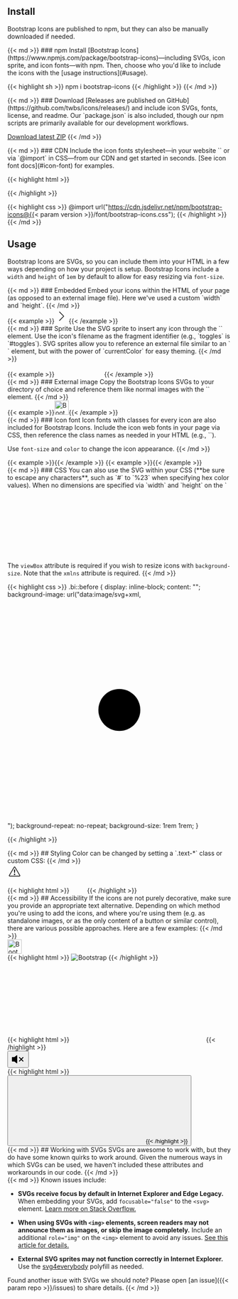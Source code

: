 ---
---

## Install

Bootstrap Icons are published to npm, but they can also be manually downloaded if needed.

<div class="row my-4">
  <div class="col-md-4">
{{< md >}}
### npm
Install [Bootstrap Icons](https://www.npmjs.com/package/bootstrap-icons)—including SVGs, icon sprite, and icon fonts—with npm. Then, choose who you'd like to include the icons with the [usage instructions](#usage).

{{< highlight sh >}}
npm i bootstrap-icons
{{< /highlight >}}
{{< /md >}}
  </div>
  <div class="col-md-4">
{{< md >}}
### Download
[Releases are published on GitHub](https://github.com/twbs/icons/releases/) and include icon SVGs, fonts, license, and readme. Our `package.json` is also included, though our npm scripts are primarily available for our development workflows.

<a class="btn btn-outline-primary" href="https://github.com/twbs/icons/releases/latest/">Download latest ZIP</a>
{{< /md >}}
  </div>
  <div class="col-md-4">
{{< md >}}
### CDN
Include the icon fonts stylesheet—in your website `<head>` or via `@import` in CSS—from our CDN and get started in seconds. [See icon font docs](#icon-font) for examples.

{{< highlight html >}}
<link rel="stylesheet" href="https://cdn.jsdelivr.net/npm/bootstrap-icons@{{< param version >}}/font/bootstrap-icons.css">
{{< /highlight >}}

{{< highlight css >}}
@import url("https://cdn.jsdelivr.net/npm/bootstrap-icons@{{< param version >}}/font/bootstrap-icons.css");
{{< /highlight >}}
{{< /md >}}
  </div>
</div>

## Usage

Bootstrap Icons are SVGs, so you can include them into your HTML in a few ways depending on how your project is setup. Bootstrap Icons include a `width` and `height` of `1em` by default to allow for easy resizing via `font-size`.

<div class="row my-4">
  <div class="col-md-4">
{{< md >}}
### Embedded
Embed your icons within the HTML of your page (as opposed to an external image file). Here we've used a custom `width` and `height`.
{{< /md >}}
  </div>
  <div class="col-md-8">
    {{< example >}}<svg class="bi bi-chevron-right" width="32" height="32" viewBox="0 0 20 20" fill="currentColor" xmlns="http://www.w3.org/2000/svg"><path fill-rule="evenodd" d="M6.646 3.646a.5.5 0 01.708 0l6 6a.5.5 0 010 .708l-6 6a.5.5 0 01-.708-.708L12.293 10 6.646 4.354a.5.5 0 010-.708z"/></svg>{{< /example >}}
  </div>
</div>

<div class="row my-4">
  <div class="col-md-4">
{{< md >}}
### Sprite
Use the SVG sprite to insert any icon through the `<use>` element. Use the icon's filename as the fragment identifier (e.g., `toggles` is `#toggles`). SVG sprites allow you to reference an external file similar to an `<img>` element, but with the power of `currentColor` for easy theming.
{{< /md >}}
  </div>
  <div class="col-md-8">
{{< example >}}
<svg class="bi" width="32" height="32" fill="currentColor">
  <use xlink:href="bootstrap-icons.svg#heart-fill"/>
</svg>
<svg class="bi" width="32" height="32" fill="currentColor">
  <use xlink:href="bootstrap-icons.svg#toggles"/>
</svg>
<svg class="bi" width="32" height="32" fill="currentColor">
  <use xlink:href="bootstrap-icons.svg#shop"/>
</svg>
{{< /example >}}
  </div>
</div>

<div class="row my-4">
  <div class="col-md-4">
{{< md >}}
### External image
Copy the Bootstrap Icons SVGs to your directory of choice and reference them like normal images with the `<img>` element.
{{< /md >}}
  </div>
  <div class="col-md-8">
    {{< example >}}<img src="/assets/img/bootstrap.svg" alt="Bootstrap" width="32" height="32">{{< /example >}}
  </div>
</div>

<div class="row my-4">
  <div class="col-md-4">
{{< md >}}
### Icon font
Icon fonts with classes for every icon are also included for Bootstrap Icons. Include the icon web fonts in your page via CSS, then reference the class names as needed in your HTML (e.g., `<i class="bi-alarm-clock"></i>`).

Use `font-size` and `color` to change the icon appearance.
{{< /md >}}
  </div>
  <div class="col-md-8">
    {{< example >}}<i class="bi-alarm"></i>{{< /example >}}
    {{< example >}}<i class="bi-alarm" style="font-size: 2rem; color: cornflowerblue;"></i>{{< /example >}}
  </div>
</div>

<div class="row">
  <div class="col-md-4">
{{< md >}}
### CSS
You can also use the SVG within your CSS (**be sure to escape any characters**, such as `#` to `%23` when specifying hex color values). When no dimensions are specified via `width` and `height` on the `<svg>`, the icon will fill the available space.

The `viewBox` attribute is required if you wish to resize icons with `background-size`. Note that the `xmlns` attribute is required.
{{< /md >}}
  </div>
  <div class="col-md-8">
{{< highlight css >}}
.bi::before {
  display: inline-block;
  content: "";
  background-image: url("data:image/svg+xml,<svg viewBox='0 0 16 16' fill='%23333' xmlns='http://www.w3.org/2000/svg'><path fill-rule='evenodd' d='M8 9.5a1.5 1.5 0 1 0 0-3 1.5 1.5 0 0 0 0 3z' clip-rule='evenodd'/></svg>");
  background-repeat: no-repeat;
  background-size: 1rem 1rem;
}

{{< /highlight >}}
  </div>
</div>

<div class="row my-4">
  <div class="col-md-4">
{{< md >}}
## Styling
Color can be changed by setting a `.text-*` class or custom CSS:
{{< /md >}}
  </div>
  <div class="col-md-8">
    <div class="bd-example">
      <svg class="bi bi-alert-triangle text-success" width="32" height="32" viewBox="0 0 20 20" fill="currentColor" xmlns="http://www.w3.org/2000/svg">
        <path fill-rule="evenodd" d="M9.938 4.016a.146.146 0 00-.054.057L3.027 15.74a.176.176 0 00-.002.183c.016.03.037.05.054.06.015.01.034.017.066.017h13.713a.12.12 0 00.066-.017.163.163 0 00.055-.06.176.176 0 00-.003-.183L10.12 4.073a.146.146 0 00-.054-.057.13.13 0 00-.063-.016.13.13 0 00-.064.016zm1.043-.45a1.13 1.13 0 00-1.96 0L2.166 15.233c-.457.778.091 1.767.98 1.767h13.713c.889 0 1.438-.99.98-1.767L10.982 3.566z"/>
        <rect width="2" height="2" x="9.002" y="13" rx="1"/>
        <path d="M9.1 7.995a.905.905 0 111.8 0l-.35 3.507a.553.553 0 01-1.1 0L9.1 7.995z"/>
      </svg>
    </div>
{{< highlight html >}}
<svg class="bi bi-alert-triangle text-success" width="32" height="32" viewBox="0 0 20 20" fill="currentColor" xmlns="http://www.w3.org/2000/svg">
  ...
</svg>
{{< /highlight >}}
  </div>
</div>

<div class="row my-4">
  <div class="col-md-4">
{{< md >}}
## Accessibility
If the icons are not purely decorative, make sure you provide an appropriate text alternative. Depending on which method you're using to add the icons, and where you're using them (e.g. as standalone images, or as the only content of a button or similar control), there are various possible approaches. Here are a few examples:
{{< /md >}}
  </div>
  <div class="col-md-8">
    <div class="bd-example">
      <img src="/assets/img/bootstrap.svg" alt="Bootstrap" width="32" height="32">
    </div>
{{< highlight html >}}
<!-- alt="..." on <img> element -->
<img src="/assets/img/bootstrap.svg" alt="Bootstrap" ...>
{{< /highlight >}}
    <div class="bd-example">
      <i class="bi-github" role="img" style="font-size: 2em" aria-label="GitHub"></i>
      <svg class="bi" width="32" height="32" fill="currentColor" role="img" aria-label="Tools">
        <use xlink:href="bootstrap-icons.svg#tools"/>
      </svg>
    </div>
{{< highlight html >}}
<!-- role="img" and aria-label="..." -->
<i class="bi-github" role="img" aria-label="GitHub"></i>
<svg class="bi" ... role="img" aria-label="Tools">
  <use xlink:href="bootstrap-icons.svg#tools"/>
</svg>
{{< /highlight >}}
    <div class="bd-example">
      <button type="button" class="btn btn-primary" aria-label="Mute">
        <svg class="bi bi-volume-mute-fill" width="32" height="32" viewBox="0 0 16 16" fill="currentColor" xmlns="http://www.w3.org/2000/svg"><path d="M6.717 3.55A.5.5 0 017 4v8a.5.5 0 01-.812.39L3.825 10.5H1.5A.5.5 0 011 10V6a.5.5 0 01.5-.5h2.325l2.363-1.89a.5.5 0 01.529-.06zm7.137 2.096a.5.5 0 010 .708L12.207 8l1.647 1.646a.5.5 0 01-.708.708L11.5 8.707l-1.646 1.647a.5.5 0 01-.708-.708L10.793 8 9.146 6.354a.5.5 0 11.708-.708L11.5 7.293l1.646-1.647a.5.5 0 01.708 0z"></path></svg>
      </button>
    </div>
{{< highlight html >}}
<!-- aria-label="..." on the control -->
<button ... aria-label="Mute">
  <svg class="bi bi-volume-mute-fill" ...>
  ...
</svg>
{{< /highlight >}}
  </div>
</div>

<div class="row my-4">
  <div class="col-md-4">
{{< md >}}
## Working with SVGs
SVGs are awesome to work with, but they do have some known quirks to work around. Given the numerous ways in which SVGs can be used, we haven't included these attributes and workarounds in our code.
{{< /md >}}
  </div>
  <div class="col-md-8">
{{< md >}}
Known issues include:

- **SVGs receive focus by default in Internet Explorer and Edge Legacy.** When embedding your SVGs, add `focusable="false"` to the `<svg>` element. [Learn more on Stack Overflow.](https://stackoverflow.com/questions/18646111/disable-onfocus-event-for-svg-element)

- **When using SVGs with `<img>` elements, screen readers may not announce them as images, or skip the image completely.** Include an additional `role="img"` on the `<img>` element to avoid any issues. [See this article for details.](https://simplyaccessible.com/article/7-solutions-svgs/#acc-heading-2)

- **External SVG sprites may not function correctly in Internet Explorer.** Use the [svg4everybody](https://github.com/jonathantneal/svg4everybody) polyfill as needed.

Found another issue with SVGs we should note? Please open [an issue]({{< param repo >}}/issues) to share details.
{{< /md >}}
  </div>
</div>
